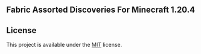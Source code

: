 ## Fabric Assorted Discoveries For Minecraft 1.20.4

## License

This project is available under the [MIT](https://github.com/rndmaccess/assorted-discoveries-1.20.1-fabric/blob/main/LICENSE) license.
